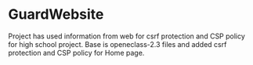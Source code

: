 # GuardWebsite
Project has used information from web for csrf protection and CSP policy for high school project.
Base is openeclass-2.3 files and added csrf protection and CSP policy for Home page.
